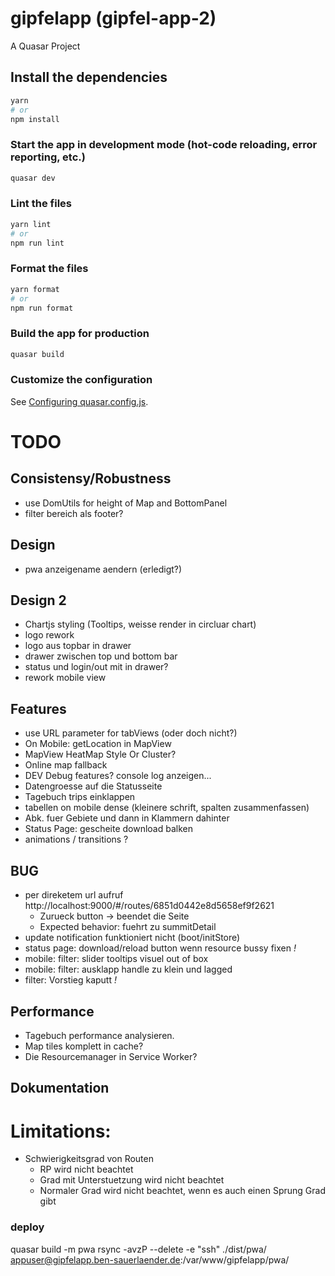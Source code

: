 # gipfelapp (gipfel-app-2)

A Quasar Project

## Install the dependencies

```bash
yarn
# or
npm install
```

### Start the app in development mode (hot-code reloading, error reporting, etc.)

```bash
quasar dev
```

### Lint the files

```bash
yarn lint
# or
npm run lint
```

### Format the files

```bash
yarn format
# or
npm run format
```

### Build the app for production

```bash
quasar build
```

### Customize the configuration

See [Configuring quasar.config.js](https://v2.quasar.dev/quasar-cli-vite/quasar-config-js).

# TODO

## Consistensy/Robustness

- use DomUtils for height of Map and BottomPanel
- filter bereich als footer?

## Design

- pwa anzeigename aendern (erledigt?)

## Design 2

- Chartjs styling (Tooltips, weisse render in circluar chart)
- logo rework
- logo aus topbar in drawer
- drawer zwischen top und bottom bar
- status und login/out mit in drawer?
- rework mobile view

## Features

- use URL parameter for tabViews (oder doch nicht?)
- On Mobile: getLocation in MapView
- MapView HeatMap Style Or Cluster?
- Online map fallback
- DEV Debug features? console log anzeigen...
- Datengroesse auf die Statusseite
- Tagebuch trips einklappen
- tabellen on mobile dense (kleinere schrift, spalten zusammenfassen)
- Abk. fuer Gebiete und dann in Klammern dahinter
- Status Page: gescheite download balken
- animations / transitions ?

## BUG

- per direketem url aufruf http://localhost:9000/#/routes/6851d0442e8d5658ef9f2621
  - Zurueck button -> beendet die Seite
  - Expected behavior: fuehrt zu summitDetail
- update notification funktioniert nicht (boot/initStore)
- status page: download/reload button wenn resource bussy fixen _!_
- mobile: filter: slider tooltips visuel out of box
- mobile: filter: ausklapp handle zu klein und lagged
- filter: Vorstieg kaputt _!_

## Performance

- Tagebuch performance analysieren.
- Map tiles komplett in cache?
- Die Resourcemanager in Service Worker?

## Dokumentation

# Limitations:

- Schwierigkeitsgrad von Routen
  - RP wird nicht beachtet
  - Grad mit Unterstuetzung wird nicht beachtet
  - Normaler Grad wird nicht beachtet, wenn es auch einen Sprung Grad gibt

### deploy

quasar build -m pwa
rsync -avzP --delete -e "ssh" ./dist/pwa/ appuser@gipfelapp.ben-sauerlaender.de:/var/www/gipfelapp/pwa/
